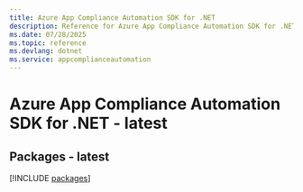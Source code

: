 ```yaml
---
title: Azure App Compliance Automation SDK for .NET
description: Reference for Azure App Compliance Automation SDK for .NET
ms.date: 07/28/2025
ms.topic: reference
ms.devlang: dotnet
ms.service: appcomplianceautomation
---
```

# Azure App Compliance Automation SDK for .NET - latest
## Packages - latest
[!INCLUDE [packages](app-compliance-automation-index.md)]